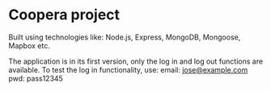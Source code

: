 # Coopera project

Built using technologies like: Node.js, Express, MongoDB, Mongoose, Mapbox etc.

The application is in its first version, only the log in and log out functions are available.
To test the log in functionality, use: 
email: jose@example.com
pwd: pass12345
